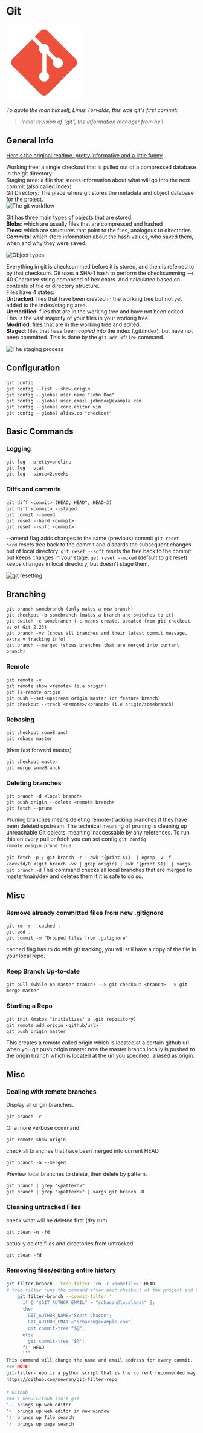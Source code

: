 # Git
![Git](./svgs/git.svg "Git")

*To quote the man himself, Linus Torvalds, this was git's first commit:*  
> *Initial revision of "git", the information manager from hell*

## General Info

[Here's the original readme, pretty informative and a little funny](https://git.kernel.org/pub/scm/git/git.git/tree/README?id=e83c5163316f89bfbde7d9ab23ca2e25604af290)

Working tree: a single checkout that is pulled out of a compressed database in the git directory.  
Staging area: a file that stores information about what will go into the next commit (also called index)  
Git Directory: The place where git stores the metadata and object database for the project.  
![The git workflow](https://git-scm.com/book/en/v2/images/areas.png)

Git has three main types of objects that are stored:  
**Blobs**: which are usually files that are compressed and hashed  
**Trees**: which are structures that point to the files, analogous to directories  
**Commits**: which store information about the hash values, who saved them, when and why they were saved.   

![Object types](https://git-scm.com/book/en/v2/images/data-model-3.png)

Everything in git is checksummed before it is stored, and then is referred to by that checksum. 
Git uses a SHA-1 hash to perform the checksumming --> 40 Character string composed of hex chars. And calculated based on contents of file or directory structure.  
Files have 4 states:  
**Untracked**: files that have been created in the working tree but not yet added to the index/staging area.  
**Unmodified**: files that are in the working tree and have not been edited. This is the vast majority of your files in your working tree.  
**Modified**: files that are in the working tree and edited.  
**Staged**: files that have been *copied into* the index (.git/index), but have not been committed. This is done by the `git add <file>` command.  

![The staging process](https://git-scm.com/book/en/v2/images/lifecycle.png)

## Configuration

    git config
    git config --list --show-origin
    git config --global user.name "John Doe"
    git config --global user.email johndoe@example.com
    git config --global core.editor vim
    git config --global alias.co "checkout"

## Basic Commands

### Logging

    git log --pretty=oneline
    git log --stat
    git log --since=2.weeks
    
### Diffs and commits 

    git diff <commit> (HEAD, HEAD^, HEAD~3)
    git diff <commit> --staged
    git commit --amend
    git reset --hard <commit>
    git reset --soft <commit>

--amend flag adds changes to the same (previous) commit
`git reset --hard` resets tree back to the commit and discards the subsequent changes out of local directory.
`git reset --soft` resets the tree back to the commit but keeps changes in your stage.
`get reset --mixed` (default to git reset) keeps changes in local directory, but doesn't stage them.

![git resetting](https://www.howtogeek.com/wp-content/uploads/csit/2021/07/f5026f58.png?trim=1,1&bg-color=000&pad=1,1)

## Branching

    git branch somebranch (only makes a new branch)
    git checkout -b somebranch (makes a branch and switches to it)
    git switch -c somebranch (-c means create, updated from git checkout as of Git 2.23)
    git branch -vv (shows all branches and their latest commit message, extra v tracking info)
    git branch --merged (shows branches that are merged into current branch)

### Remote

    git remote -v
    git remote show <remote> (i.e origin)
    git ls-remote origin
    git push --set-upstream origin master (or feature branch)
    git checkout --track <remote>/<branch> (i.e origin/somebranch)

### Rebasing

    git checkout someBranch
    git rebase master

(then fast forward master)

    git checkout master
    git merge someBranch

### Deleting branches

    git branch -d <local branch>
    git push origin --delete <remote branch>
    git fetch --prune
Pruning branches means deleting remote-tracking branches if they have been deleted upstream. The 
technical meaning of pruning is cleaning up unreachable Git objects, meaning inaccessable by any
references. To run this on every pull or fetch you can set config `git config remote.origin.prune true`

`git fetch -p ; git branch -r | awk '{print $1}' | egrep -v -f /dev/fd/0 <(git branch -vv | grep origin) | awk '{print $1}' | xargs git branch -d`
This command checks all local branches that are merged to master/main/dev and deletes them if 
it is safe to do so.

## Misc

### Remove already committed files from new .gitignore
```
git rm -r --cached .
git add .
git commit -m "Dropped files from .gitignore"
```
cached flag has to do with git tracking, you will still have a copy of the file 
in your local repo.

### Keep Branch Up-to-date
```
git pull (while on master branch) --> git checkout <branch> --> git merge master
```

### Starting a Repo
```
git init (makes "initializes" a .git repository)
git remote add origin <github/url>
git push origin master
```
This creates a remote called origin which is located at a certain github url.
when you git push origin master now the master branch locally is pushed to the 
origin branch which is located at the url you specified, aliased as origin.

## Misc

### Dealing with remote branches

Display all origin branches. 

    git branch -r 

Or a more verbose command

    git remote show origin

check all branches that have been merged into current HEAD

    git branch -a --merged

Preview local branches to delete, then delete by pattern.

    git branch | grep "<pattern>" 
    git branch | grep "<pattern>" | xargs git branch -D

### Cleaning untracked Files
check what will be deleted first (dry run)

    git clean -n -fd

actually delete files and directories from untracked

    git clean -fd

### Removing files/editing entire history
```bash
git filter-branch --tree-filter 'rm -r <somefile>' HEAD
# tree-filter runs the command after each checkout of the project and recommits the results
    git filter-branch --commit-filter '
      if [ "$GIT_AUTHOR_EMAIL" = "schacon@localhost" ];
      then
        GIT_AUTHOR_NAME="Scott Chacon";
        GIT_AUTHOR_EMAIL="schacon@example.com";
        git commit-tree "$@";
      else
        git commit-tree "$@";
      fi' HEAD
      ```
This command will change the name and email address for every commit.  
### NOTE: 
git-filter-repo is a python script that is the current recommended way of rewriting history.
https://github.com/newren/git-filter-repo

# Github
### I know Github isn't git  
'.' brings up web editor  
'>' brings up web editor in new window  
't' brings up file search  
'/' brings up page search
